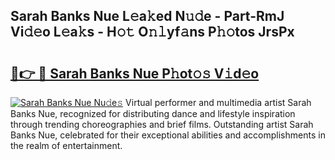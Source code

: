 ## Sarah Banks Nue L𝚎a𝚔ed N𝚞𝚍e - Part-RmJ Vi𝚍𝚎o L𝚎a𝚔s - H𝚘𝚝 O𝚗𝚕yf𝚊ns P𝚑𝚘tos JrsPx

# <h2><a href="http://kf10jwo.oniu.top/?m=Sarah+Banks+Nue">🔗👉 🔴 Sarah Banks Nue P𝚑ot𝚘𝚜 V𝚒d𝚎o</a></h2>

[![Sarah Banks Nue Nu𝚍e𝚜](https://i.imgur.com/0qMVB7G.gif)](http://kf10jwo.oniu.top/?m=Sarah+Banks+Nue)
Virtual performer and multimedia artist Sarah Banks Nue, recognized for distributing dance and lifestyle inspiration through trending choreographies and brief films. Outstanding artist Sarah Banks Nue, celebrated for their exceptional abilities and accomplishments in the realm of entertainment.  
